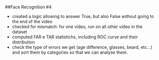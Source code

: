 ##Face Recognition #4

 - created a logic allowing to answer True, but also False without going to the end of the video
 - checked for mismatch: for one video, run on all other video in the dataset
 - computed FAR e TAR statistichs, including ROC curve and their distribution 
 - check the type of errors we get (age difference, glasses, beard, etc...) and sort them by categories so that we can analyse them. 


